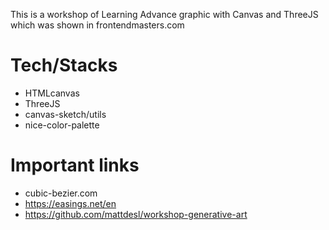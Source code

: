 This is a workshop of Learning Advance graphic with Canvas and ThreeJS which was shown in frontendmasters.com

# Tech/Stacks

- HTMLcanvas
- ThreeJS
- canvas-sketch/utils
- nice-color-palette

# Important links

- cubic-bezier.com
- https://easings.net/en
- https://github.com/mattdesl/workshop-generative-art
